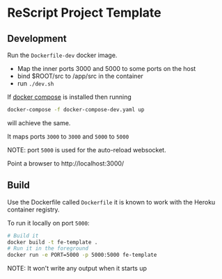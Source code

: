 # ReScript Project Template

## Development

Run the `Dockerfile-dev` docker image.
- Map the inner ports 3000 and 5000 to some ports on the host
- bind $ROOT/src to /app/src in the container
- run `./dev.sh`

If [docker compose](https://docs.docker.com/compose/) is installed then running

```sh
docker-compose -f docker-compose-dev.yaml up
```

will achieve the same.

It maps ports `3000` to `3000` and `5000` to `5000`

NOTE: port `5000` is used for the auto-reload websocket.

Point a browser to http://localhost:3000/

## Build

Use the Dockerfile called `Dockerfile` it is known to work with the Heroku container registry.

To run it locally on port `5000`:

```sh
# Build it
docker build -t fe-template .
# Run it in the foreground
docker run -e PORT=5000 -p 5000:5000 fe-template
```

NOTE: It won't write any output when it starts up
